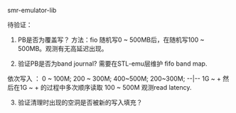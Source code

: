 smr-emulator-lib


待验证：

1. PB是否为覆盖写？
  方法：fio 随机写0 ~ 500MB后，在随机写100 ~ 500MB。观测有无高延迟出现。
  
2. 验证PB是否为band journal? 需要在STL-emu层维护 fifo band map.

依次写入 ：
0 ~ 100M; 200 ~ 300M; 400~500M; 200~300M; --|-- 1G ~ +
然后在1G ~ + 的过程中多次顺序读取 100 ~ 500M 
观测read latency. 

3. 验证清理时出现的空洞是否被新的写入填充？



